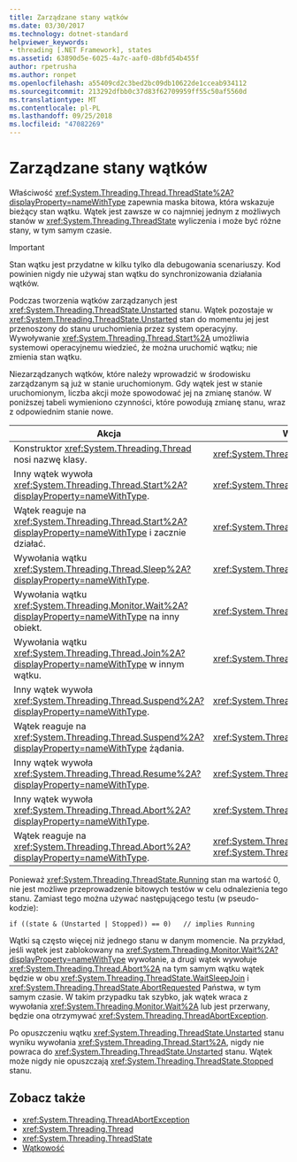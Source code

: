 ```yaml
---
title: Zarządzane stany wątków
ms.date: 03/30/2017
ms.technology: dotnet-standard
helpviewer_keywords:
- threading [.NET Framework], states
ms.assetid: 63890d5e-6025-4a7c-aaf0-d8bfd54b455f
author: rpetrusha
ms.author: ronpet
ms.openlocfilehash: a55409cd2c3bed2bc09db10622de1cceab934112
ms.sourcegitcommit: 213292dfbb0c37d83f62709959ff55c50af5560d
ms.translationtype: MT
ms.contentlocale: pl-PL
ms.lasthandoff: 09/25/2018
ms.locfileid: "47082269"
---
```

# <a name="managed-thread-states"></a>Zarządzane stany wątków
Właściwość <xref:System.Threading.Thread.ThreadState%2A?displayProperty=nameWithType> zapewnia maska bitowa, która wskazuje bieżący stan wątku. Wątek jest zawsze w co najmniej jednym z możliwych stanów w <xref:System.Threading.ThreadState> wyliczenia i może być różne stany, w tym samym czasie.  
  
> [!IMPORTANT]
>  Stan wątku jest przydatne w kilku tylko dla debugowania scenariuszy. Kod powinien nigdy nie używaj stan wątku do synchronizowania działania wątków.  
  
 Podczas tworzenia wątków zarządzanych jest <xref:System.Threading.ThreadState.Unstarted> stanu. Wątek pozostaje w <xref:System.Threading.ThreadState.Unstarted> stan do momentu jej jest przenoszony do stanu uruchomienia przez system operacyjny. Wywoływanie <xref:System.Threading.Thread.Start%2A> umożliwia systemowi operacyjnemu wiedzieć, że można uruchomić wątku; nie zmienia stan wątku.  
  
 Niezarządzanych wątków, które należy wprowadzić w środowisku zarządzanym są już w stanie uruchomionym. Gdy wątek jest w stanie uruchomionym, liczba akcji może spowodować jej na zmianę stanów. W poniższej tabeli wymieniono czynności, które powodują zmianę stanu, wraz z odpowiednim stanie nowe.  
  
|Akcja|Wynikowy nowy stan|  
|------------|-------------------------|  
|Konstruktor <xref:System.Threading.Thread> nosi nazwę klasy.|<xref:System.Threading.ThreadState.Unstarted>|  
|Inny wątek wywoła <xref:System.Threading.Thread.Start%2A?displayProperty=nameWithType>.|<xref:System.Threading.ThreadState.Unstarted>|  
|Wątek reaguje na <xref:System.Threading.Thread.Start%2A?displayProperty=nameWithType> i zacznie działać.|<xref:System.Threading.ThreadState.Running>|  
|Wywołania wątku <xref:System.Threading.Thread.Sleep%2A?displayProperty=nameWithType>.|<xref:System.Threading.ThreadState.WaitSleepJoin>|  
|Wywołania wątku <xref:System.Threading.Monitor.Wait%2A?displayProperty=nameWithType> na inny obiekt.|<xref:System.Threading.ThreadState.WaitSleepJoin>|  
|Wywołania wątku <xref:System.Threading.Thread.Join%2A?displayProperty=nameWithType> w innym wątku.|<xref:System.Threading.ThreadState.WaitSleepJoin>|  
|Inny wątek wywoła <xref:System.Threading.Thread.Suspend%2A?displayProperty=nameWithType>.|<xref:System.Threading.ThreadState.SuspendRequested>|  
|Wątek reaguje na <xref:System.Threading.Thread.Suspend%2A?displayProperty=nameWithType> żądania.|<xref:System.Threading.ThreadState.Suspended>|  
|Inny wątek wywoła <xref:System.Threading.Thread.Resume%2A?displayProperty=nameWithType>.|<xref:System.Threading.ThreadState.Running>|  
|Inny wątek wywoła <xref:System.Threading.Thread.Abort%2A?displayProperty=nameWithType>.|<xref:System.Threading.ThreadState.AbortRequested>|  
|Wątek reaguje na <xref:System.Threading.Thread.Abort%2A?displayProperty=nameWithType>.|<xref:System.Threading.ThreadState.Aborted>, następnie <xref:System.Threading.ThreadState.Stopped>|  
  
 Ponieważ <xref:System.Threading.ThreadState.Running> stan ma wartość 0, nie jest możliwe przeprowadzenie bitowych testów w celu odnalezienia tego stanu. Zamiast tego można używać następującego testu (w pseudo-kodzie):  
  
```  
if ((state & (Unstarted | Stopped)) == 0)   // implies Running     
```  
  
 Wątki są często więcej niż jednego stanu w danym momencie. Na przykład, jeśli wątek jest zablokowany na <xref:System.Threading.Monitor.Wait%2A?displayProperty=nameWithType> wywołanie, a drugi wątek wywołuje <xref:System.Threading.Thread.Abort%2A> na tym samym wątku wątek będzie w obu <xref:System.Threading.ThreadState.WaitSleepJoin> i <xref:System.Threading.ThreadState.AbortRequested> Państwa, w tym samym czasie. W takim przypadku tak szybko, jak wątek wraca z wywołania <xref:System.Threading.Monitor.Wait%2A> lub jest przerwany, będzie ona otrzymywać <xref:System.Threading.ThreadAbortException>.  
  
 Po opuszczeniu wątku <xref:System.Threading.ThreadState.Unstarted> stanu wyniku wywołania <xref:System.Threading.Thread.Start%2A>, nigdy nie powraca do <xref:System.Threading.ThreadState.Unstarted> stanu. Wątek może nigdy nie opuszczają <xref:System.Threading.ThreadState.Stopped> stanu.  
  
## <a name="see-also"></a>Zobacz także

- <xref:System.Threading.ThreadAbortException>  
- <xref:System.Threading.Thread>  
- <xref:System.Threading.ThreadState>  
- [Wątkowość](../../../docs/standard/threading/index.md)
